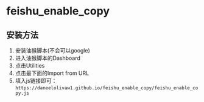 # feishu_enable_copy

## 安装方法
 1. 安装油猴脚本(不会可以google)
 2. 进入油猴脚本的Dashboard
 3. 点击Utilities
 4. 点击最下面的Import from URL
 5. 填入js链接即可：`https://daneelolivaw1.github.io/feishu_enable_copy/feishu_enable_copy.js`